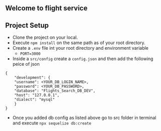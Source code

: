 <!-- /
    we can implement using role based model not feature based.

    -src/
        index.js //server
        models/     -- how the table and database look like
        controllers/
        middlewares/
        services/
        utils/     -- kinda a helper in which this can be accesss anywhere
        config/    -- managing database
        repository/
    -test/  [later]
    -static/
    -temp/ -->

## Welcome to flight service

## Project Setup
- Clone the project on your local.
- Execute `npm install` on the same path as of your root directory.
- Create a `.env` file int your root directory and environment variable
    - `PORT=3000`
- Inside a `src/config` create a `config.json` and then add the following peice of json

```
{
    "development": {
    "username": <YOUR_DB_LOGIN_NAME>,
    "password": <YOUR_DB_PASSWORD>,
    "database": "Flights_Search_DB_DEV",
    "host": "127.0.0.1",
    "dialect": "mysql"
    }
}

```

- Once you added db config as listed above go to src folder in terminal and execute `npx sequelize db:create`